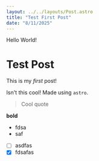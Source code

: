 ```yaml
---
layout: ../../layouts/Post.astro
title: "Test First Post"
date: "8/11/2025"
---
```


Hello World!

# Test Post

This is my *first* post!

Isn't this cool! Made using `astro`.

> Cool quote

**bold**

- fdsa
- saf

- [ ] asdfas
- [x] fdsafas
